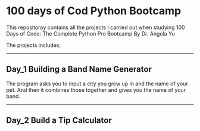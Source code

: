 # 100 days of Cod Python Bootcamp

This repositoroy contains all the projects I carried out when studying 100 Days of Code: 
The Complete Python Pro Bootcamp By Dr. Angela Yu 

The projects includes;

--- 
## Day_1 Building a Band Name Generator

The program asks you to input a city you grew up in and the name of your pet. And then it combines those together and gives you the name of your band.

---
## Day_2 Build a Tip Calculator
